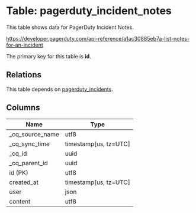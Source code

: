# Table: pagerduty_incident_notes

This table shows data for PagerDuty Incident Notes.

https://developer.pagerduty.com/api-reference/a1ac30885eb7a-list-notes-for-an-incident

The primary key for this table is **id**.

## Relations

This table depends on [pagerduty_incidents](pagerduty_incidents).

## Columns

| Name          | Type          |
| ------------- | ------------- |
|_cq_source_name|utf8|
|_cq_sync_time|timestamp[us, tz=UTC]|
|_cq_id|uuid|
|_cq_parent_id|uuid|
|id (PK)|utf8|
|created_at|timestamp[us, tz=UTC]|
|user|json|
|content|utf8|